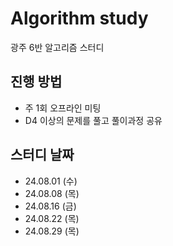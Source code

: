 # Algorithm study
광주 6반 알고리즘 스터디

## 진행 방법
- 주 1회 오프라인 미팅
- D4 이상의 문제를 풀고 풀이과정 공유

## 스터디 날짜
- 24.08.01 (수) 
- 24.08.08 (목) 
- 24.08.16 (금) 
- 24.08.22 (목)
- 24.08.29 (목)
